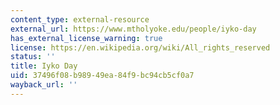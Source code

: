 ```yaml
---
content_type: external-resource
external_url: https://www.mtholyoke.edu/people/iyko-day
has_external_license_warning: true
license: https://en.wikipedia.org/wiki/All_rights_reserved
status: ''
title: Iyko Day
uid: 37496f08-b989-49ea-84f9-bc94cb5cf0a7
wayback_url: ''
---
```

